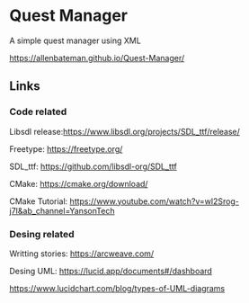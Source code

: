 # Quest Manager
A simple quest manager using XML 

https://allenbateman.github.io/Quest-Manager/

## Links

### Code related

Libsdl release:https://www.libsdl.org/projects/SDL_ttf/release/

Freetype: https://freetype.org/

SDL_ttf: https://github.com/libsdl-org/SDL_ttf

CMake: https://cmake.org/download/

CMake Tutorial: https://www.youtube.com/watch?v=wl2Srog-j7I&ab_channel=YansonTech


### Desing related

Writting stories: https://arcweave.com/

Desing UML: https://lucid.app/documents#/dashboard

https://www.lucidchart.com/blog/types-of-UML-diagrams
